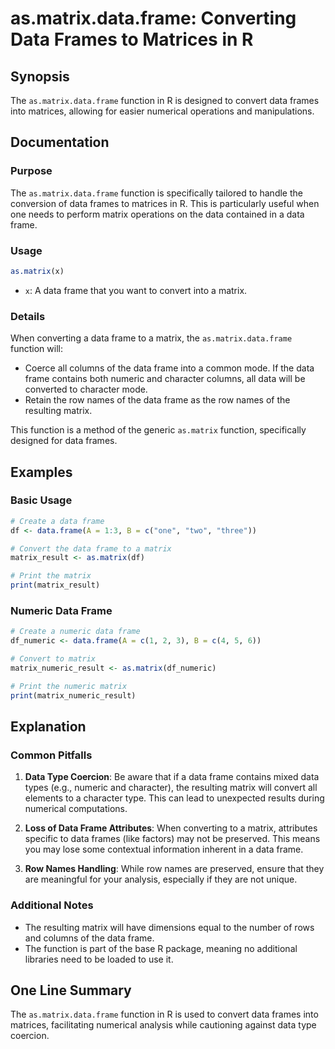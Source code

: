 <!--
Meta Description: # as.matrix.data.frame: Converting Data Frames to Matrices in R ## Synopsis The `as.matrix.data.frame` function in R is designed to convert data frame...
Meta Keywords: data, frame, matrix, function, frames
-->

# as.matrix.data.frame: Converting Data Frames to Matrices in R

## Synopsis
The `as.matrix.data.frame` function in R is designed to convert data frames into matrices, allowing for easier numerical operations and manipulations.

## Documentation
### Purpose
The `as.matrix.data.frame` function is specifically tailored to handle the conversion of data frames to matrices in R. This is particularly useful when one needs to perform matrix operations on the data contained in a data frame.

### Usage
```R
as.matrix(x)
```
- `x`: A data frame that you want to convert into a matrix.

### Details
When converting a data frame to a matrix, the `as.matrix.data.frame` function will:
- Coerce all columns of the data frame into a common mode. If the data frame contains both numeric and character columns, all data will be converted to character mode.
- Retain the row names of the data frame as the row names of the resulting matrix.

This function is a method of the generic `as.matrix` function, specifically designed for data frames.

## Examples
### Basic Usage
```R
# Create a data frame
df <- data.frame(A = 1:3, B = c("one", "two", "three"))

# Convert the data frame to a matrix
matrix_result <- as.matrix(df)

# Print the matrix
print(matrix_result)
```

### Numeric Data Frame
```R
# Create a numeric data frame
df_numeric <- data.frame(A = c(1, 2, 3), B = c(4, 5, 6))

# Convert to matrix
matrix_numeric_result <- as.matrix(df_numeric)

# Print the numeric matrix
print(matrix_numeric_result)
```

## Explanation
### Common Pitfalls
1. **Data Type Coercion**: Be aware that if a data frame contains mixed data types (e.g., numeric and character), the resulting matrix will convert all elements to a character type. This can lead to unexpected results during numerical computations.
  
2. **Loss of Data Frame Attributes**: When converting to a matrix, attributes specific to data frames (like factors) may not be preserved. This means you may lose some contextual information inherent in a data frame.

3. **Row Names Handling**: While row names are preserved, ensure that they are meaningful for your analysis, especially if they are not unique.

### Additional Notes
- The resulting matrix will have dimensions equal to the number of rows and columns of the data frame.
- The function is part of the base R package, meaning no additional libraries need to be loaded to use it.

## One Line Summary
The `as.matrix.data.frame` function in R is used to convert data frames into matrices, facilitating numerical analysis while cautioning against data type coercion.